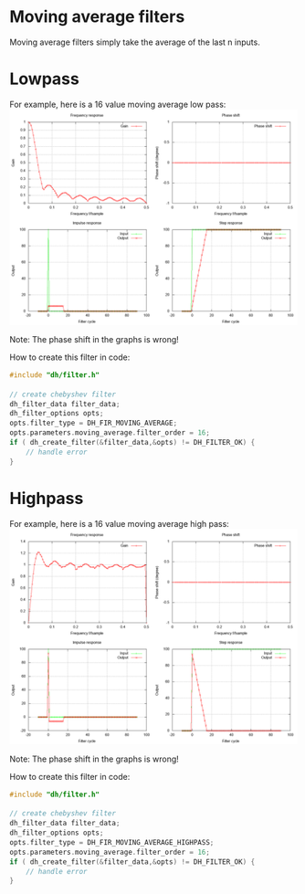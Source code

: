# Moving average filters

Moving average filters simply take the average of the last n inputs.

# Lowpass
For example, here is a 16 value moving average low pass:
![Lowpass](movingaverage_lowpass.png)

Note: The phase shift in the graphs is wrong!

How to create this filter in code:
```c
#include "dh/filter.h"

// create chebyshev filter
dh_filter_data filter_data;
dh_filter_options opts;
opts.filter_type = DH_FIR_MOVING_AVERAGE;
opts.parameters.moving_average.filter_order = 16;
if ( dh_create_filter(&filter_data,&opts) != DH_FILTER_OK) {
    // handle error
}
```

# Highpass
For example, here is a 16 value moving average high pass:
![Highpass](movingaverage_highpass.png)

Note: The phase shift in the graphs is wrong!

How to create this filter in code:
```c
#include "dh/filter.h"

// create chebyshev filter
dh_filter_data filter_data;
dh_filter_options opts;
opts.filter_type = DH_FIR_MOVING_AVERAGE_HIGHPASS;
opts.parameters.moving_average.filter_order = 16;
if ( dh_create_filter(&filter_data,&opts) != DH_FILTER_OK) {
    // handle error
}
```